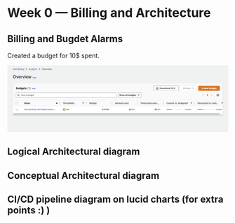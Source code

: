 # Week 0 — Billing and Architecture


## Billing and Bugdet Alarms

Created a budget for 10$ spent.

![Screenshot of the Budget Alarm](assets/week0-budget-alarm.png)


## Logical Architectural diagram


## Conceptual Architectural diagram


## CI/CD pipeline diagram on lucid charts (for extra points :) )


